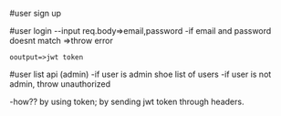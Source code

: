 #user sign up

#user login
--input req.body=>email,password
-if email and password doesnt match =>throw error

    ooutput=>jwt token

#user list api (admin)
-if user is admin shoe list of users
-if user is not admin, throw unauthorized

-how?? by using token; by sending jwt token through headers.
